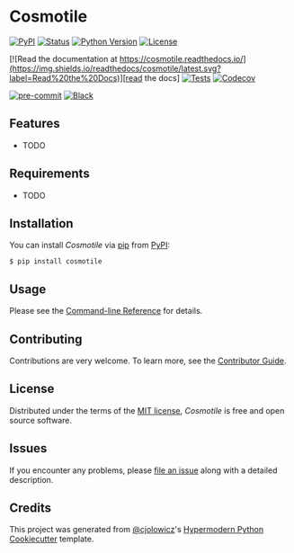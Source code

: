# Cosmotile

[![PyPI](https://img.shields.io/pypi/v/cosmotile.svg)][pypi_]
[![Status](https://img.shields.io/pypi/status/cosmotile.svg)][status]
[![Python Version](https://img.shields.io/pypi/pyversions/cosmotile)][python version]
[![License](https://img.shields.io/pypi/l/cosmotile)][license]

[![Read the documentation at https://cosmotile.readthedocs.io/](https://img.shields.io/readthedocs/cosmotile/latest.svg?label=Read%20the%20Docs)][read the docs]
[![Tests](https://github.com/steven-murray/cosmotile/workflows/Tests/badge.svg)][tests]
[![Codecov](https://codecov.io/gh/steven-murray/cosmotile/branch/main/graph/badge.svg)][codecov]

[![pre-commit](https://img.shields.io/badge/pre--commit-enabled-brightgreen?logo=pre-commit&logoColor=white)][pre-commit]
[![Black](https://img.shields.io/badge/code%20style-black-000000.svg)][black]

[pypi_]: https://pypi.org/project/cosmotile/
[status]: https://pypi.org/project/cosmotile/
[python version]: https://pypi.org/project/cosmotile
[read the docs]: https://cosmotile.readthedocs.io/
[tests]: https://github.com/steven-murray/cosmotile/actions?workflow=Tests
[codecov]: https://app.codecov.io/gh/steven-murray/cosmotile
[pre-commit]: https://github.com/pre-commit/pre-commit
[black]: https://github.com/psf/black

## Features

- TODO

## Requirements

- TODO

## Installation

You can install _Cosmotile_ via [pip] from [PyPI]:

```console
$ pip install cosmotile
```

## Usage

Please see the [Command-line Reference] for details.

## Contributing

Contributions are very welcome.
To learn more, see the [Contributor Guide].

## License

Distributed under the terms of the [MIT license][license],
_Cosmotile_ is free and open source software.

## Issues

If you encounter any problems,
please [file an issue] along with a detailed description.

## Credits

This project was generated from [@cjolowicz]'s [Hypermodern Python Cookiecutter] template.

[@cjolowicz]: https://github.com/cjolowicz
[pypi]: https://pypi.org/
[hypermodern python cookiecutter]: https://github.com/cjolowicz/cookiecutter-hypermodern-python
[file an issue]: https://github.com/steven-murray/cosmotile/issues
[pip]: https://pip.pypa.io/

<!-- github-only -->

[license]: https://github.com/steven-murray/cosmotile/blob/main/LICENSE
[contributor guide]: https://github.com/steven-murray/cosmotile/blob/main/CONTRIBUTING.md
[command-line reference]: https://cosmotile.readthedocs.io/en/latest/usage.html
